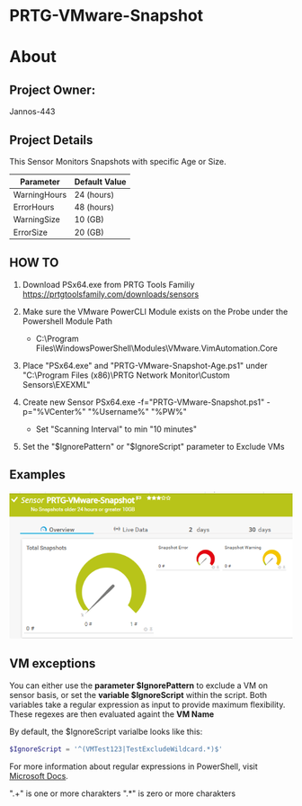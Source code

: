 # PRTG-VMware-Snapshot
# About

## Project Owner:

Jannos-443

## Project Details

This Sensor Monitors Snapshots with specific Age or Size.

| Parameter | Default Value |
| --- | --- |
| WarningHours | 24 (hours) |
| ErrorHours | 48 (hours) |
| WarningSize | 10 (GB) |
| ErrorSize | 20 (GB) |

## HOW TO

1. Download PSx64.exe from PRTG Tools Familiy https://prtgtoolsfamily.com/downloads/sensors

2. Make sure the VMware PowerCLI Module exists on the Probe under the Powershell Module Path
   - C:\Program Files\WindowsPowerShell\Modules\VMware.VimAutomation.Core

3. Place "PSx64.exe" and "PRTG-VMware-Snapshot-Age.ps1" under "C:\Program Files (x86)\PRTG Network Monitor\Custom Sensors\EXEXML"

4. Create new Sensor PSx64.exe -f="PRTG-VMware-Snapshot.ps1" -p="%VCenter%" "%Username%" "%PW%"
   - Set "Scanning Interval" to min "10 minutes"

5. Set the "$IgnorePattern" or "$IgnoreScript" parameter to Exclude VMs



## Examples
![PRTG-VMware-Snapshot](media/test.png)


VM exceptions
------------------
You can either use the **parameter $IgnorePattern** to exclude a VM on sensor basis, or set the **variable $IgnoreScript** within the script. Both variables take a regular expression as input to provide maximum flexibility. These regexes are then evaluated againt the **VM Name**

By default, the $IgnoreScript varialbe looks like this:

```powershell
$IgnoreScript = '^(VMTest123|TestExcludeWildcard.*)$'
```

For more information about regular expressions in PowerShell, visit [Microsoft Docs](https://docs.microsoft.com/en-us/powershell/module/microsoft.powershell.core/about/about_regular_expressions).

".+" is one or more charakters
".*" is zero or more charakters
